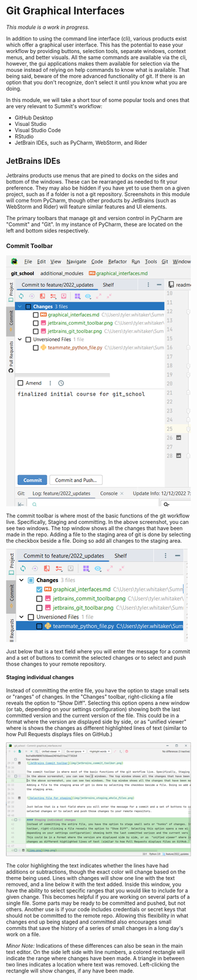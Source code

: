 # Git Graphical Interfaces
_This module is a work in progress._

In addition to using the command line interface (cli), various products exist which offer a graphical user interface. 
This has the potential to ease your workflow by providing buttons, selection tools, separate windows, context menus, and 
better visuals. All the same commands are available via the cli, however, the gui applications makes them available 
for selection via the mouse instead of relying on help commands to know what is available. That being said, beware of 
the more advanced functionality of git. If there is an option that you don't recognize, don't select it until you know 
what you are doing. 

In this module, we will take a short tour of some popular tools and ones that are very relevant to Summit's workflow: 
- GitHub Desktop
- Visual Studio
- Visual Studio Code
- RStudio
- JetBrain IDEs, such as PyCharm, WebStorm, and Rider


## JetBrains IDEs
Jetbrains products use menus that are pined to docks on the sides and bottom of the windows. These can be rearranged as needed to 
fit your preference. They may also be hidden if you have yet to use them on a given project, such as if a folder is not 
a git repository. Screenshots in this module will come from PyCharm, though other products by JetBrains (such as 
WebStorm and Rider) will feature similar features and UI elements.  

The primary toolbars that manage git and version control in PyCharm are "Commit" and "Git". In my instance of PyCharm, 
these are located on the left and bottom sides respectively. 

### Commit Toolbar

![JetBrains Commit toolbar](img/jetbrains_commit_toolbar.png)

The commit toolbar is where most of the basic functions of the git workflow live. Specifically, Staging and committing. 
In the above screenshot, you can see two windows. The top window shows all the changes that have been made in the repo. 
Adding a file to the staging area of git is done by selecting the checkbox beside a file. Doing so add all changes to 
the staging area.

![Selecting file for staging](img/jetbrains_staging_whole_files.png)

Just below that is a text field where you will enter the message for a commit and a set of buttons to commit the 
selected changes or to select and push those changes to your remote repository. 

#### Staging individual changes
Instead of committing the entire file, you have the option to stage small sets or "ranges" of changes. In the "Changes"
toolbar, right-clicking a file reveals the option to "Show Diff". Selecting this option opens a new window (or tab, 
depending on your settings configuration) showing both the last committed version and the current version of the file.
This could be in a format where the version are displayed side by side, or as  "unified viewer" where is shows the 
changes as different highlighted lines of text (similar to how Pull Requests displays files on GitHub.)

![Show Diff wiondow](jetbrains_show_diff.png)

The color highlighting the text indicates whether the lines have had additions or subtractions, though the exact color 
will change based on the theme being used. Lines with changes will show one line with the text removed, and a line below 
it with the text added. Inside this window, you have the ability to select specific ranges that you would like to 
include for a given change. This becomes helpful if you are working on several parts of a single file. Some parts may be 
ready to be committed and pushed, but not others. Another use is if your code includes credentials or secret keys that 
should not be committed to the remote repo. Allowing this flexibility in what changes end up being staged and committed 
also encourages small commits that save the history of a series of small changes in a long day's work on a file. 

_Minor Note:_ Indications of these differences can also be sean in the main text editor. On the side left side with line 
numbers, a colored rectangle will indicate the range where changes have been made. A triangle in between two lines 
indicates a location where text was removed. Left-clicking the rectangle will show changes, if any have been made. 

  

